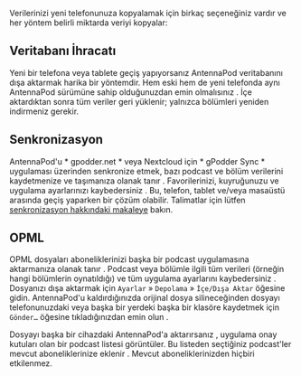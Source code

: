 Verilerinizi yeni telefonunuza kopyalamak için birkaç seçeneğiniz vardır ve her yöntem belirli miktarda veriyi kopyalar:

## Veritabanı İhracatı

Yeni bir telefona veya tablete geçiş yapıyorsanız AntennaPod veritabanını dışa aktarmak harika bir yöntemdir. Hem eski hem de yeni telefonda aynı AntennaPod sürümüne sahip olduğunuzdan emin olmalısınız . İçe aktardıktan sonra tüm veriler geri yüklenir; yalnızca bölümleri yeniden indirmeniz gerekir.

## Senkronizasyon

AntennaPod'u * gpodder.net * veya Nextcloud için * gPodder Sync * uygulaması üzerinden senkronize etmek, bazı podcast ve bölüm verilerini kaydetmenize ve taşımanıza olanak tanır . Favorilerinizi, kuyruğunuzu ve uygulama ayarlarınızı kaybedersiniz . Bu, telefon, tablet ve/veya masaüstü arasında geçiş yaparken bir çözüm olabilir. Talimatlar için lütfen [senkronizasyon hakkındaki makaleye](/documentation/general/synchronization) bakın.

## OPML

OPML dosyaları aboneliklerinizi başka bir podcast uygulamasına aktarmanıza olanak tanır . Podcast veya bölümle ilgili tüm verileri (örneğin hangi bölümlerin oynatıldığı) ve tüm uygulama ayarlarını kaybedersiniz . Dosyanızı dışa aktarmak için ` Ayarlar ` » ` Depolama ` » ` İçe/Dışa Aktar ` öğesine gidin. AntennaPod'u kaldırdığınızda orijinal dosya silineceğinden dosyayı telefonunuzdaki veya başka bir yerdeki başka bir klasöre kaydetmek için ` Gönder… ` öğesine tıkladığınızdan emin olun .

Dosyayı başka bir cihazdaki AntennaPod'a aktarırsanız , uygulama onay kutuları olan bir podcast listesi görüntüler. Bu listeden seçtiğiniz podcast'ler mevcut aboneliklerinize eklenir . Mevcut aboneliklerinizden hiçbiri etkilenmez.

